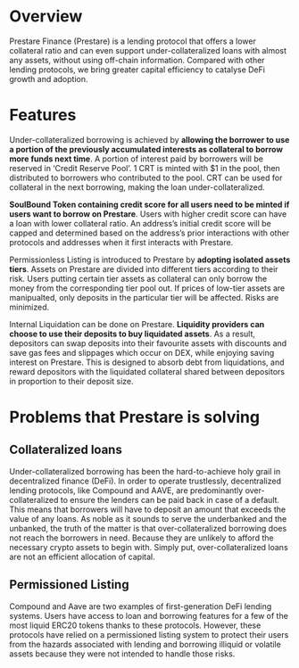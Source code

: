 # Overview
Prestare Finance (Prestare) is a lending protocol that offers a lower collateral ratio and can even support under-collateralized loans with almost any assets, without using off-chain information. Compared with other lending protocols, we bring greater capital efficiency to catalyse DeFi growth and adoption.


# Features

Under-collateralized borrowing is achieved by **allowing the borrower to use a portion of the previously accumulated interests as collateral to borrow more funds next time**. A portion of interest paid by borrowers will be reserved in ‘Credit Reserve Pool’. 1 CRT is minted with $1 in the pool, then distributed to borrowers who contributed to the pool. CRT can be used for collateral in the next borrowing, making the loan under-collateralized.

**SoulBound Token containing credit score for all users need to be minted if users want to borrow on Prestare**. Users with higher credit score can have a loan with lower collateral ratio. An address’s initial credit score will be capped and determined based on the address’s prior interactions with other protocols and addresses when it first interacts with Prestare.

Permissionless Listing is introduced to Prestare by **adopting isolated assets tiers**. Assets on Prestare are divided into different tiers according to their risk. Users putting certain tier assets as collateral can only borrow the money from the corresponding tier pool out. If prices of low-tier assets are manipualted, only deposits in the particular tier will be affected. Risks are minimized.

Internal Liquidation can be done on Prestare. **Liquidity providers can choose to use their deposits to buy liquidated assets**. As a result, depositors can swap deposits into their favourite assets with discounts and save gas fees and slippages which occur on DEX, while enjoying saving interest on Prestare. This is designed to absorb debt from liquidations, and reward depositors with the liquidated collateral shared between depositors in proportion to their deposit size.

# Problems that Prestare is solving

## Collateralized loans
Under-collateralized borrowing has been the hard-to-achieve holy grail in decentralized finance (DeFi). In order to operate trustlessly, decentralized lending protocols, like Compound and AAVE, are predominantly over-collateralized to ensure the lenders can be paid back in case of a default. This means that borrowers will have to deposit an amount that exceeds the value of any loans. As noble as it sounds to serve the underbanked and the unbanked, the truth of the matter is that over-collateralized borrowing does not reach the borrowers in need. Because they are unlikely to afford the necessary crypto assets to begin with. Simply put, over-collateralized loans are not an efficient allocation of capital.

## Permissioned Listing
Compound and Aave are two examples of first-generation DeFi lending systems. Users have access to loan and borrowing features for a few of the most liquid ERC20 tokens thanks to these protocols. However, these protocols have relied on a permissioned listing system to protect their users from the hazards associated with lending and borrowing illiquid or volatile assets because they were not intended to handle those risks.

